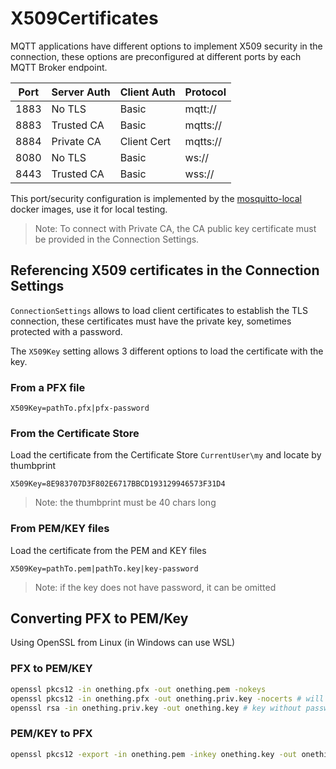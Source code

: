 # X509Certificates

MQTT applications have different options to implement X509 security in the connection, these options are preconfigured at different ports by each MQTT Broker endpoint. 

| Port | Server Auth| Client Auth |Protocol | 
|------|------------|-------------|---------|
| 1883 | No TLS     | Basic       | mqtt:// |
| 8883 | Trusted CA | Basic       | mqtts://|
| 8884 | Private CA | Client Cert | mqtts://|
| 8080 | No TLS     | Basic       | ws://   |
| 8443 | Trusted CA | Basic       | wss://  |

This port/security configuration is implemented by the [mosquitto-local](https://github.com/ridomin/mosquitto-local) docker images, use it for local testing.

> Note: To connect with Private CA, the CA public key certificate must be provided in the Connection Settings.

## Referencing X509 certificates in the Connection Settings

`ConnectionSettings` allows to load client certificates to establish the TLS connection, these certificates must have the private key, sometimes protected with a password.

The `X509Key` setting allows 3 different options to load the certificate with the key.

### From a PFX file

`X509Key=pathTo.pfx|pfx-password` 

### From the Certificate Store

Load the certificate from the Certificate Store `CurrentUser\my` and locate by thumbprint

`X509Key=8E983707D3F802E6717BBCD193129946573F31D4`

> Note: the thumbprint must be 40 chars long

### From PEM/KEY files

Load the certificate from the PEM and KEY files

`X509Key=pathTo.pem|pathTo.key|key-password`

> Note: if the key does not have password, it can be omitted

## Converting PFX to PEM/Key

Using OpenSSL from Linux (in Windows can use WSL)

### PFX to PEM/KEY

```bash
openssl pkcs12 -in onething.pfx -out onething.pem -nokeys
openssl pkcs12 -in onething.pfx -out onething.priv.key -nocerts # will prompt for new password
openssl rsa -in onething.priv.key -out onething.key # key without password !! use with caution
```

### PEM/KEY to PFX

```bash
openssl pkcs12 -export -in onething.pem -inkey onething.key -out onething.pfx # will prompt for new password
```
